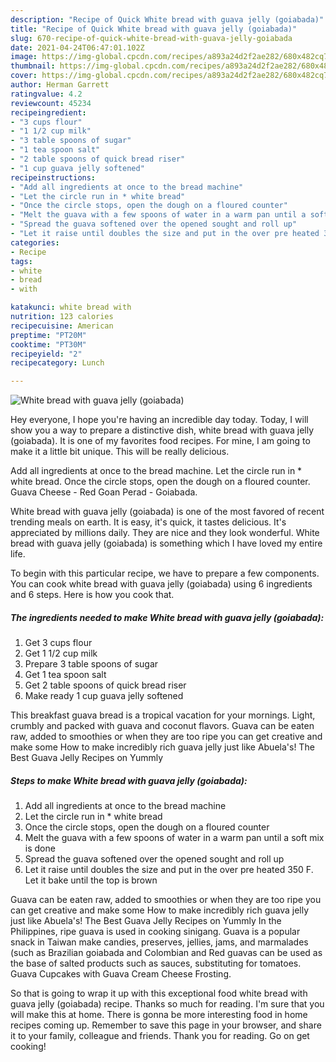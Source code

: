 ```yaml
---
description: "Recipe of Quick White bread with guava jelly (goiabada)"
title: "Recipe of Quick White bread with guava jelly (goiabada)"
slug: 670-recipe-of-quick-white-bread-with-guava-jelly-goiabada
date: 2021-04-24T06:47:01.102Z
image: https://img-global.cpcdn.com/recipes/a893a24d2f2ae282/680x482cq70/white-bread-with-guava-jelly-goiabada-recipe-main-photo.jpg
thumbnail: https://img-global.cpcdn.com/recipes/a893a24d2f2ae282/680x482cq70/white-bread-with-guava-jelly-goiabada-recipe-main-photo.jpg
cover: https://img-global.cpcdn.com/recipes/a893a24d2f2ae282/680x482cq70/white-bread-with-guava-jelly-goiabada-recipe-main-photo.jpg
author: Herman Garrett
ratingvalue: 4.2
reviewcount: 45234
recipeingredient:
- "3 cups flour"
- "1 1/2 cup milk"
- "3 table spoons of sugar"
- "1 tea spoon salt"
- "2 table spoons of quick bread riser"
- "1 cup guava jelly softened"
recipeinstructions:
- "Add all ingredients at once to the bread machine"
- "Let the circle run in * white bread"
- "Once the circle stops, open the dough on a floured counter"
- "Melt the guava with a few spoons of water in a warm pan until a soft mix is done"
- "Spread the guava softened over the opened sought and roll up"
- "Let it raise until doubles the size and put in the over pre heated 350 F. Let it bake until the top is brown"
categories:
- Recipe
tags:
- white
- bread
- with

katakunci: white bread with 
nutrition: 123 calories
recipecuisine: American
preptime: "PT20M"
cooktime: "PT30M"
recipeyield: "2"
recipecategory: Lunch

---
```



![White bread with guava jelly (goiabada)](https://img-global.cpcdn.com/recipes/a893a24d2f2ae282/680x482cq70/white-bread-with-guava-jelly-goiabada-recipe-main-photo.jpg)

Hey everyone, I hope you're having an incredible day today. Today, I will show you a way to prepare a distinctive dish, white bread with guava jelly (goiabada). It is one of my favorites food recipes. For mine, I am going to make it a little bit unique. This will be really delicious.

Add all ingredients at once to the bread machine. Let the circle run in * white bread. Once the circle stops, open the dough on a floured counter. Guava Cheese - Red Goan Perad - Goiabada.

White bread with guava jelly (goiabada) is one of the most favored of recent trending meals on earth. It is easy, it's quick, it tastes delicious. It's appreciated by millions daily. They are nice and they look wonderful. White bread with guava jelly (goiabada) is something which I have loved my entire life.


To begin with this particular recipe, we have to prepare a few components. You can cook white bread with guava jelly (goiabada) using 6 ingredients and 6 steps. Here is how you cook that.

<!--inarticleads1-->

##### The ingredients needed to make White bread with guava jelly (goiabada):

1. Get 3 cups flour
1. Get 1 1/2 cup milk
1. Prepare 3 table spoons of sugar
1. Get 1 tea spoon salt
1. Get 2 table spoons of quick bread riser
1. Make ready 1 cup guava jelly softened


This breakfast guava bread is a tropical vacation for your mornings. Light, crumbly and packed with guava and coconut flavors. Guava can be eaten raw, added to smoothies or when they are too ripe you can get creative and make some How to make incredibly rich guava jelly just like Abuela&#39;s! The Best Guava Jelly Recipes on Yummly 

<!--inarticleads2-->

##### Steps to make White bread with guava jelly (goiabada):

1. Add all ingredients at once to the bread machine
1. Let the circle run in * white bread
1. Once the circle stops, open the dough on a floured counter
1. Melt the guava with a few spoons of water in a warm pan until a soft mix is done
1. Spread the guava softened over the opened sought and roll up
1. Let it raise until doubles the size and put in the over pre heated 350 F. Let it bake until the top is brown


Guava can be eaten raw, added to smoothies or when they are too ripe you can get creative and make some How to make incredibly rich guava jelly just like Abuela&#39;s! The Best Guava Jelly Recipes on Yummly In the Philippines, ripe guava is used in cooking sinigang. Guava is a popular snack in Taiwan make candies, preserves, jellies, jams, and marmalades (such as Brazilian goiabada and Colombian and Red guavas can be used as the base of salted products such as sauces, substituting for tomatoes. Guava Cupcakes with Guava Cream Cheese Frosting. 

So that is going to wrap it up with this exceptional food white bread with guava jelly (goiabada) recipe. Thanks so much for reading. I'm sure that you will make this at home. There is gonna be more interesting food in home recipes coming up. Remember to save this page in your browser, and share it to your family, colleague and friends. Thank you for reading. Go on get cooking!
